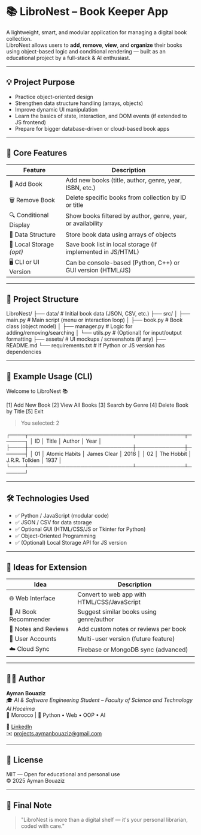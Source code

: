 # 📚 LibroNest – Book Keeper App

A lightweight, smart, and modular application for managing a digital book collection.  
LibroNest allows users to **add**, **remove**, **view**, and **organize** their books using object-based logic and conditional rendering — built as an educational project by a full-stack & AI enthusiast.

---

## 💡 Project Purpose

- Practice object-oriented design
- Strengthen data structure handling (arrays, objects)
- Improve dynamic UI manipulation
- Learn the basics of state, interaction, and DOM events (if extended to JS frontend)
- Prepare for bigger database-driven or cloud-based book apps

---

## 🧰 Core Features

| Feature               | Description                                                      |
|------------------------|------------------------------------------------------------------|
| 📘 Add Book            | Add new books (title, author, genre, year, ISBN, etc.)           |
| 🗑️ Remove Book         | Delete specific books from collection by ID or title             |
| 🔍 Conditional Display | Show books filtered by author, genre, year, or availability      |
| 🧱 Data Structure       | Store book data using arrays of objects                          |
| 💾 Local Storage *(opt)*| Save book list in local storage (if implemented in JS/HTML)     |
| 🖥️ CLI or UI Version    | Can be console-based (Python, C++) or GUI version (HTML/JS)     |

---

## 🧱 Project Structure

LibroNest/ ├── data/                 # Initial book data (JSON, CSV, etc.) ├── src/ │   ├── main.py           # Main script (menu or interaction loop) │   ├── book.py           # Book class (object model) │   ├── manager.py        # Logic for adding/removing/searching │   └── utils.py          # (Optional) for input/output formatting ├── assets/               # UI mockups / screenshots (if any) ├── README.md └── requirements.txt      # If Python or JS version has dependencies

---

## 🧪 Example Usage (CLI)

Welcome to LibroNest 📚

[1] Add New Book [2] View All Books [3] Search by Genre [4] Delete Book by Title [5] Exit

> You selected: 2



┌────┬────────────────────────────┬─────────────┬──────┐ │ ID │ Title                      │ Author      │ Year │ ├────┼────────────────────────────┼─────────────┼──────┤ │ 01 │ Atomic Habits              │ James Clear │ 2018 │ │ 02 │ The Hobbit                 │ J.R.R. Tolkien │ 1937 │ └────┴────────────────────────────┴─────────────┴──────┘

---

## 🛠️ Technologies Used

- ✅ Python / JavaScript (modular code)
- ✅ JSON / CSV for data storage
- ✅ Optional GUI (HTML/CSS/JS or Tkinter for Python)
- ✅ Object-Oriented Programming
- ✅ (Optional) Local Storage API for JS version

---

## 🌱 Ideas for Extension

| Idea                          | Description                                           |
|-------------------------------|-------------------------------------------------------|
| 🌐 Web Interface              | Convert to web app with HTML/CSS/JavaScript          |
| 🧠 AI Book Recommender        | Suggest similar books using genre/author              |
| 💬 Notes and Reviews          | Add custom notes or reviews per book                  |
| 🔐 User Accounts              | Multi-user version (future feature)                   |
| ☁️ Cloud Sync                | Firebase or MongoDB sync (advanced)                  |

---

## 👨‍💻 Author

**Ayman Bouaziz**  
🎓 *AI & Software Engineering Student – Faculty of Science and Technology Al Hoceima*  
📍 Morocco | 🧠 Python • Web • OOP • AI  

🔗 [LinkedIn](https://www.linkedin.com/in/ayman-bouaziz-7ab181349)  
✉️ projects.aymanbouaziz@gmail.com

---

## 📜 License

MIT — Open for educational and personal use  
© 2025 Ayman Bouaziz

---

## 📘 Final Note

> "LibroNest is more than a digital shelf — it's your personal librarian, coded with care."